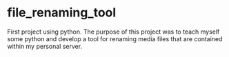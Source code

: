 # file_renaming_tool
First project using python. The purpose of this project was to teach myself some python and develop a tool for renaming media files that are contained within my personal server.
